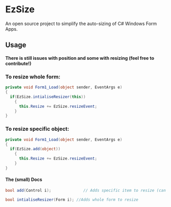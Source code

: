 # EzSize
An open source project to simplify the auto-sizing of C# Windows Form Apps.

## Usage
#### There is still issues with position and some with resizing (feel free to contribute!)

### To resize whole form:

```cs
private void Form1_Load(object sender, EventArgs e)
{
  if(EzSize.intialiseResizer(this))
    {
      this.Resize += EzSize.resizeEvent;
    }
}
```
### To resize specific object:

```cs
private void Form1_Load(object sender, EventArgs e)
{
  if(EzSize.add(object))
    {
      this.Resize += EzSize.resizeEvent;
    }
}
```
#### The (small) Docs

```cs
bool add(Control i);              // Adds specific item to resize (can also use as add(Form i) )

bool intialiseResizer(Form i); //Adds whole form to resize
```
